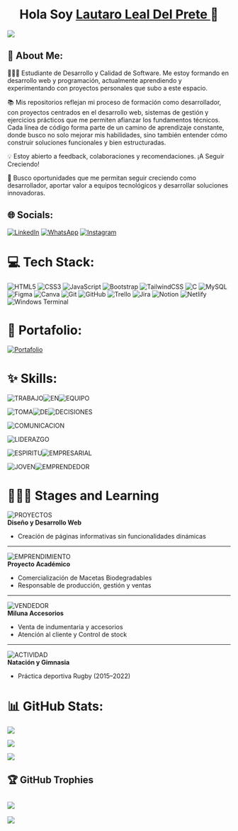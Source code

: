 <div align="center">
  <h1 align> Hola Soy <a href="https://www.linkedin.com/in/lauldp"> Lautaro Leal Del Prete </a>👋 </h1>
   <!-- <img src="Hey.gif" width="45" height="35" alt="Hey Icon"/> GIF CON MOVIMIENTO --> 
</div>
<img src="https://i.ibb.co/zTN5WgQX/LLDP-Horizontal.png">

## 💫 About Me:
👨🏻‍🎓 Estudiante de Desarrollo y Calidad de Software. Me estoy formando en desarrollo web y programación, actualmente aprendiendo y experimentando con proyectos personales que subo a este espacio. <br>

📚 Mis repositorios reflejan mi proceso de formación como desarrollador, con proyectos centrados en el desarrollo web, sistemas de gestión y ejercicios prácticos que me permiten afianzar los fundamentos técnicos. Cada línea de código forma parte de un camino de aprendizaje constante, donde busco no solo mejorar mis habilidades, sino también entender cómo construir soluciones funcionales y bien estructuradas.
<br>

💡 Estoy abierto a feedback, colaboraciones y recomendaciones. ¡A Seguir Creciendo! 
<br>

🚀 Busco oportunidades que me permitan seguir creciendo como desarrollador, aportar valor a equipos tecnológicos y desarrollar soluciones innovadoras.

## 🌐 Socials:
[![LinkedIn](https://img.shields.io/badge/LinkedIn-%230077B5.svg?logo=linkedin&logoColor=white)](https://www.linkedin.com/in/lauldp)
[![WhatsApp](https://img.shields.io/badge/WhatsApp-%230077B5.svg?logo=whatsapp&logoColor=white&color=gren)](https://Wa.me/543813399463) 
[![Instagram](https://img.shields.io/badge/Instagram-%23E4405F.svg?logo=Instagram&logoColor=white&style=red)](https://www.instagram.com/lautaro_leall)

# 💻 Tech Stack:
![HTML5](https://img.shields.io/badge/html5-%23E34F26.svg?style=flat-square&logo=html5&logoColor=white) 
![CSS3](https://img.shields.io/badge/css3-%231572B6.svg?style=flat-square&logo=css3&logoColor=white) 
![JavaScript](https://img.shields.io/badge/javascript-%23323330.svg?style=flat-square&logo=javascript&logoColor=%23F7DF1E) 
![Bootstrap](https://img.shields.io/badge/bootstrap-%238511FA.svg?style=flat-square&logo=bootstrap&logoColor=white) 
![TailwindCSS](https://img.shields.io/badge/tailwindcss-%2338B2AC.svg?style=flat-square&logo=tailwind-css&logoColor=white) 
![C](https://img.shields.io/badge/c-%2300599C.svg?style=flat-square&logo=c&logoColor=white) 
![MySQL](https://img.shields.io/badge/mysql-4479A1.svg?style=flat-square&logo=mysql&logoColor=white) 
![Figma](https://img.shields.io/badge/figma-%23F24E1E.svg?style=flat-square&logo=figma&logoColor=white) 
![Canva](https://img.shields.io/badge/Canva-%2300C4CC.svg?style=flat-square&logo=Canva&logoColor=white) 
![Git](https://img.shields.io/badge/git-%23F05033.svg?style=flat-square&logo=git&logoColor=white) 
![GitHub](https://img.shields.io/badge/github-%23121011.svg?style=flat-square&logo=github&logoColor=white) 
![Trello](https://img.shields.io/badge/Trello-%23026AA7.svg?style=flat-square&logo=Trello&logoColor=white)
![Jira](https://img.shields.io/badge/jira-%230A0FFF.svg?style=flat-square&logo=jira&logoColor=white) 
![Notion](https://img.shields.io/badge/Notion-%23000000.svg?style=flat-square&logo=notion&logoColor=white) 
![Netlify](https://img.shields.io/badge/netlify-%23000000.svg?style=flat-square&logo=netlify&logoColor=#00C7B7) 
![Windows Terminal](https://img.shields.io/badge/Windows%20Terminal-%234D4D4D.svg?style=flat-square&logo=windows-terminal&logoColor=white) 

# 💼​ Portafolio:
[![Portafolio](https://img.shields.io/badge/PORTAFOLIO-P?style=for-the-badge&logo=codementor&logoColor=white&labelColor=Black&color=brown)](https://portafolio-lautaro-leal-del-prete.netlify.app/)

# ✨ Skills:
![TRABAJO](https://img.shields.io/badge/TRABAJO-AA?style=for-the-badge&logoColor=black&color=F4D03F)![EN](https://img.shields.io/badge/EN-AA?style=for-the-badge&logoColor=black&color=F4D03F)![EQUIPO](https://img.shields.io/badge/EQUIPO-AA?style=for-the-badge&logoColor=black&color=F4D03F)

![TOMA](https://img.shields.io/badge/TOMA-AA?style=for-the-badge&logoColor=black&color=F4D03F)![DE](https://img.shields.io/badge/DE-AA?style=for-the-badge&logoColor=black&color=F4D03F)![DECISIONES](https://img.shields.io/badge/DECISIONES-AA?style=for-the-badge&logoColor=black&color=F4D03F)

![COMUNICACION](https://img.shields.io/badge/COMUNICACION-AA?style=for-the-badge&logoColor=black&color=F4D03F)

![LIDERAZGO](https://img.shields.io/badge/LIDERAZGO-AA?style=for-the-badge&logoColor=black&color=F4D03F)

![ESPIRITU](https://img.shields.io/badge/ESPIRITU-AA?style=for-the-badge&logoColor=black&color=F4D03F)![EMPRESARIAL](https://img.shields.io/badge/EMPRESARIAL-AA?style=for-the-badge&logoColor=black&color=F4D03F)

![JOVEN](https://img.shields.io/badge/JOVEN-AA?style=for-the-badge&logoColor=black&color=F4D03F)![EMPRENDEDOR](https://img.shields.io/badge/EMPRENDEDOR-AA?style=for-the-badge&logoColor=black&color=F4D03F)

# 🧑🏻‍💼 Stages and Learning
![PROYECTOS](https://img.shields.io/badge/PROYECTOS-AA?style=for-the-badge&logoColor=black&color=F4D03F) <br>
**Diseño y Desarrollo Web**
- Creación de páginas informativas sin funcionalidades dinámicas
---
![EMPRENDIMIENTO](https://img.shields.io/badge/EMPRENDIMIENTO-AA?style=for-the-badge&logoColor=black&color=F4D03F) <br>
**Proyecto Académico**  
- Comercialización de Macetas Biodegradables  
- Responsable de producción, gestión y ventas  
---
![VENDEDOR](https://img.shields.io/badge/VENDEDOR-AA?style=for-the-badge&logoColor=black&color=F4D03F) <br>
**Miluna Accesorios**  
- Venta de indumentaria y accesorios  
- Atención al cliente y Control de stock  
---
![ACTIVIDAD](https://img.shields.io/badge/ACTIVIDAD%20DEPORTIVA-AA?style=for-the-badge&logoColor=black&color=F4D03F) <br>
**Natación y Gimnasia**  
- Práctica deportiva Rugby (2015–2022)

# 📊 GitHub Stats:
<!--PRIMER CUADRO-->
![](https://github-readme-stats.vercel.app/api?username=LautaroLeall&theme=neon&hide_border=false&include_all_commits=true&count_private=true)<br/>
<!--SEGUNDO CUADRO-->
![](https://github-readme-streak-stats.herokuapp.com/?user=LautaroLeall&theme=neon&hide_border=false)<br/>
<!--TERCER CUADRO-->
![](https://github-readme-stats.vercel.app/api/top-langs/?username=LautaroLeall&theme=neon&hide_border=false&include_all_commits=true&count_private=true&layout=compact)

## 🏆 GitHub Trophies
![](https://github-profile-trophy.vercel.app/?username=LautaroLeall&theme=radical&no-frame=false&no-bg=false&margin-w=4)
---
[![](https://visitcount.itsvg.in/api?id=LautaroLeall&icon=2&color=7)](https://visitcount.itsvg.in)
